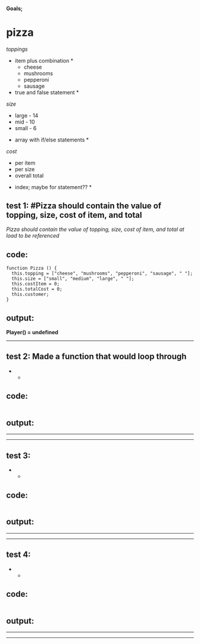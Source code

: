 #### Goals;
# pizza
_toppings_
  * item plus combination *
      + cheese 
      + mushrooms
      + pepperoni
      + sausage
  * true and false statement *

_size_
  + large - 14 
  + mid - 10 
  + small - 6
  * array with if/else statements *

_cost_
  + per item 
  + per size 
  + overall total 
  * index; maybe for statement?? *

## test 1: #Pizza should contain the value of topping, size, cost of item, and total
*_Pizza_ should contain the value of topping, size, cost of item, and total at load to be referenced*
## code:
```
function Pizza () {
  this.topping = ["cheese", "mushrooms", "pepperoni", "sausage", " "];
  this.size = ["small", "medium", "large", " "];
  this.costItem = 0;
  this.totalCost = 0;
  this.customer;
}
```
## output:
**Player() = undefined**
___

## test 2: Made a function that would loop through 
*   *
## code:
```

```
## output:
**    **
___

## test 3:
*   *
## code:
```

```
## output:
**    **
___

## test 4:
*   *
## code:
```

```
## output:
**    **
___

